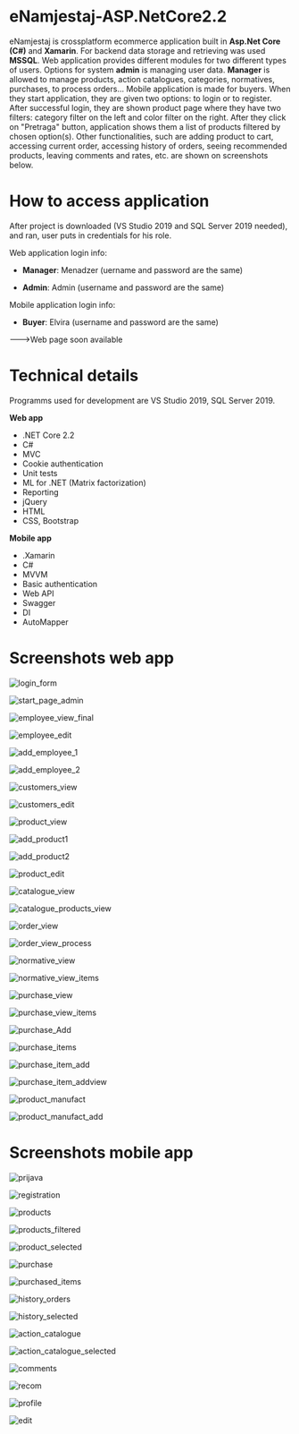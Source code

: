 # eNamjestaj-ASP.NetCore2.2


eNamjestaj is crossplatform ecommerce application built in **Asp.Net Core (C#)** and **Xamarin**. For backend data storage and retrieving was used **MSSQL**.
Web application provides different modules for two different types of users. Options for system **admin** is managing user data. **Manager** is allowed to manage products, action catalogues, categories, normatives, purchases, to process orders...
Mobile application is made for buyers. When they start application, they are given two options: to login or to register. After successful login, they are shown product page where they have two filters: category filter on the left and color filter on the right. After they click on "Pretraga" button, application shows them a list of products filtered by chosen option(s). Other functionalities, such are adding product to cart, accessing current order, accessing history of orders, seeing recommended products, leaving comments and rates, etc. are shown on screenshots below. 


# How to access application

After project is downloaded (VS Studio 2019 and SQL Server 2019 needed), and ran, user puts in credentials for his role.

Web application login info:

 * **Manager**: Menadzer (uername and password are the same)
 
 * **Admin**:   Admin (username and password are the same)

Mobile application login info:
 
 * **Buyer**:   Elvira (username and password are the same)

--->Web page soon available

# Technical details

Programms used for development are VS Studio 2019, SQL Server 2019.

**Web app**
 * .NET Core 2.2
 * C#
 * MVC
 * Cookie authentication
 * Unit tests
 * ML for .NET (Matrix factorization)
 * Reporting
 * jQuery
 * HTML
 * CSS, Bootstrap
 

**Mobile app**
 * .Xamarin
 * C#
 * MVVM
 * Basic authentication
 * Web API
 * Swagger
 * DI
 * AutoMapper


# Screenshots web app

![login_form](https://user-images.githubusercontent.com/22219433/136684071-6b34916e-4a4a-4b26-bd4e-48b9a096a787.png)

![start_page_admin](https://user-images.githubusercontent.com/22219433/136684073-9514d290-228f-44f1-b89d-a99ce39f14a4.png)

![employee_view_final](https://user-images.githubusercontent.com/22219433/136684070-ee0c50b3-5783-4040-9d9b-1c35f1de6af3.png)

![employee_edit](https://user-images.githubusercontent.com/22219433/136684068-0c252147-fcf8-4837-96ec-92971676e0e8.png)

![add_employee_1](https://user-images.githubusercontent.com/22219433/136684075-a5737d3a-7d8a-444e-be5e-2fab2da251db.png)

![add_employee_2](https://user-images.githubusercontent.com/22219433/136684076-da7df0c6-fca0-4bab-9d69-aaba34758970.png)

![customers_view](https://user-images.githubusercontent.com/22219433/136684078-6abd9a2f-c456-484c-bfa1-1115d233bc9e.png)

![customers_edit](https://user-images.githubusercontent.com/22219433/136684077-8b9d9e93-d763-4b5a-831d-3c2653e6832f.png)

![product_view](https://user-images.githubusercontent.com/22219433/136685315-429ed5ef-8250-4928-b4fc-358453c8b9f4.png)

![add_product1](https://user-images.githubusercontent.com/22219433/136685314-873a8cbb-ef25-448b-bc35-4352dcb64935.png)

![add_product2](https://user-images.githubusercontent.com/22219433/136685313-85c2249c-2941-4c6a-b196-b655fea44dd8.png)

![product_edit](https://user-images.githubusercontent.com/22219433/136685312-a4417c30-0e1e-4b5d-b559-70430d2d0743.png)

![catalogue_view](https://user-images.githubusercontent.com/22219433/136685311-9fac474d-3915-40ef-8cb4-db5356499f01.png)

![catalogue_products_view](https://user-images.githubusercontent.com/22219433/136685310-613f8d4a-87c2-4d15-aba2-caaace479430.png)

![order_view](https://user-images.githubusercontent.com/22219433/136685309-2f381d2d-0c78-464c-a5c2-ccc16cd52085.png)

![order_view_process](https://user-images.githubusercontent.com/22219433/136685308-ccd1394b-01c3-4104-827a-bf245a54ad22.png)

![normative_view](https://user-images.githubusercontent.com/22219433/136685318-72a317a7-59b7-45d3-be86-b4f60a50d711.png)

![normative_view_items](https://user-images.githubusercontent.com/22219433/136685317-137a79d1-34b4-4194-aff5-0b0b3321294e.png)

![purchase_view](https://user-images.githubusercontent.com/22219433/136685714-665c48ca-9bba-46b4-867d-68c1562b28a1.png)

![purchase_view_items](https://user-images.githubusercontent.com/22219433/136685719-726232cf-f8fd-40ff-ba88-70958b2cf7de.png)

![purchase_Add](https://user-images.githubusercontent.com/22219433/136685724-5583bb0e-8e86-47f4-884e-16c5e6e6ff63.png)

![purchase_items](https://user-images.githubusercontent.com/22219433/136685727-1f624311-5b5a-4b08-a337-0f9ed3ee3894.png)

![purchase_item_add](https://user-images.githubusercontent.com/22219433/136685731-95b3d1a5-818d-4540-9d5b-6bb3b5aff35f.png)

![purchase_item_addview](https://user-images.githubusercontent.com/22219433/136685733-101f0bde-f230-4f8c-9cc1-14c73aa332b8.png)

![product_manufact](https://user-images.githubusercontent.com/22219433/136685737-fdad4ebc-f47c-4851-b908-1d16e5b12c41.png)

![product_manufact_add](https://user-images.githubusercontent.com/22219433/136685745-f1209636-d672-41fa-83ca-f96051a8a540.png)


# Screenshots mobile app

![prijava](https://user-images.githubusercontent.com/22219433/136685794-c194e0c9-f7f1-4652-b556-8acd358273f3.png)

![registration](https://user-images.githubusercontent.com/22219433/136685869-364644d7-d18e-490b-ab64-2b2b0e39b1af.png)

![products](https://user-images.githubusercontent.com/22219433/136685879-6777c88d-9580-4572-b70a-b688ddb7c0b3.png)

![products_filtered](https://user-images.githubusercontent.com/22219433/136685890-26c1b6e7-6c60-4f86-90ea-205346e84b87.png)

![product_selected](https://user-images.githubusercontent.com/22219433/136685901-8d82e654-a985-422b-aa96-7c5b3ccb2e8c.png)

![purchase](https://user-images.githubusercontent.com/22219433/136685919-a17a860a-ed2e-4d96-8ba5-cd09a8b7cd23.png)

![purchased_items](https://user-images.githubusercontent.com/22219433/136685926-d896da93-6d48-4364-b001-2b2e3f4c9418.png)

![history_orders](https://user-images.githubusercontent.com/22219433/136685963-e0f5c028-984f-41ce-94c0-f0df2505ffd6.png)

![history_selected](https://user-images.githubusercontent.com/22219433/136685968-cbe7f2c5-f943-4c29-a49d-6de93402a29c.png)

![action_catalogue](https://user-images.githubusercontent.com/22219433/136685974-0a696a38-b005-41f6-a2c5-722d527a0c47.png)

![action_catalogue_selected](https://user-images.githubusercontent.com/22219433/136685983-d5b00e1f-f1b3-41ba-aa09-ffbf12db5390.png)

![comments](https://user-images.githubusercontent.com/22219433/136685995-0b1deaaa-c22b-4db9-9ce4-569f39224c2d.png)

![recom](https://user-images.githubusercontent.com/22219433/136686009-94fbeb3d-2abe-49fa-8644-634dea32dc18.png)

![profile](https://user-images.githubusercontent.com/22219433/136686021-515e05e4-642e-43f4-bc32-857d87e60f2a.png)

![edit](https://user-images.githubusercontent.com/22219433/136686028-49a16d13-a2bc-44b2-a42f-352deb77cc12.png)

